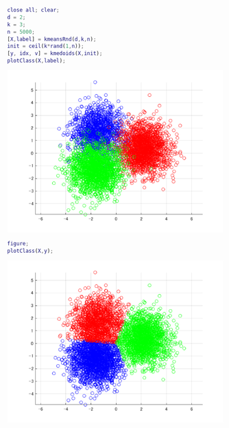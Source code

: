 ```matlab
close all; clear;
d = 2;
k = 3;
n = 5000;
[X,label] = kmeansRnd(d,k,n);
init = ceil(k*rand(1,n));
[y, idx, v] = kmedoids(X,init);
plotClass(X,label);
```

![figure_0.png](kmedoids_demo_images/figure_0.png)

```matlab
figure;
plotClass(X,y);
```

![figure_1.png](kmedoids_demo_images/figure_1.png)


